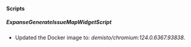 
#### Scripts

##### ExpanseGenerateIssueMapWidgetScript

- Updated the Docker image to: *demisto/chromium:124.0.6367.93838*.

